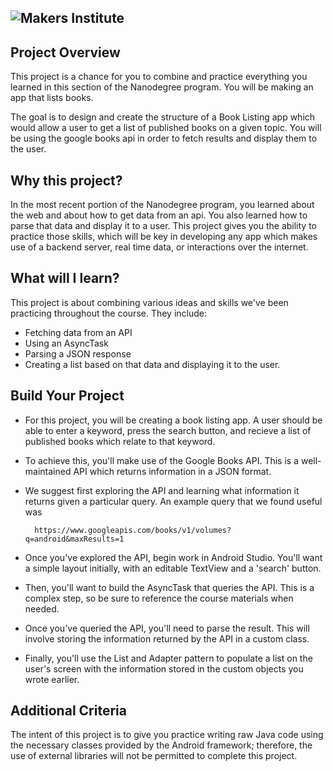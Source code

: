 ![Makers Institute](../images/logo-makersinstitute.png)
-

## Project Overview
This project is a chance for you to combine and practice everything you learned in this section of the Nanodegree program. You will be making an app that lists books.

The goal is to design and create the structure of a Book Listing app which would allow a user to get a list of published books on a given topic. You will be using the google books api in order to fetch results and display them to the user.

## Why this project?
In the most recent portion of the Nanodegree program, you learned about the web and about how to get data from an api. You also learned how to parse that data and display it to a user. This project gives you the ability to practice those skills, which will be key in developing any app which makes use of a backend server, real time data, or interactions over the internet.

## What will I learn?
This project is about combining various ideas and skills we've been practicing throughout the course. They include:
- Fetching data from an API
- Using an AsyncTask
- Parsing a JSON response
- Creating a list based on that data and displaying it to the user.

## Build Your Project
- For this project, you will be creating a book listing app. A user should be able to enter a keyword, press the search button, and recieve a list of published books which relate to that keyword.

- To achieve this, you'll make use of the Google Books API. This is a well-maintained API which returns information in a JSON format.

- We suggest first exploring the API and learning what information it returns given a particular query. An example query that we found useful was

		https://www.googleapis.com/books/v1/volumes?q=android&maxResults=1

- Once you've explored the API, begin work in Android Studio. You'll want a simple layout initially, with an editable TextView and a 'search' button.

- Then, you'll want to build the AsyncTask that queries the API. This is a complex step, so be sure to reference the course materials when needed.

- Once you've queried the API, you'll need to parse the result. This will involve storing the information returned by the API in a custom class.

- Finally, you'll use the List and Adapter pattern to populate a list on the user's screen with the information stored in the custom objects you wrote earlier.

## Additional Criteria
The intent of this project is to give you practice writing raw Java code using the necessary classes provided by the Android framework; therefore, the use of external libraries will not be permitted to complete this project.